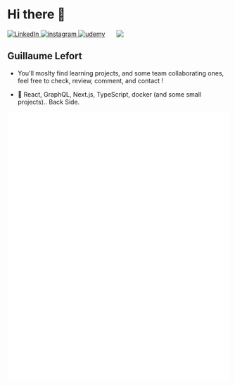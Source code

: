 # Hi there 👋

 <div align="left">
   <a href="https://www.linkedin.com/in/lefort-guillaume/">
    <img
      src="https://img.shields.io/static/v1?logo=linkedin&style=flat-square&color=0072b1&label=LinkedIn&message=%E2%98%86"
      alt="LinkedIn"
    />
  </a>
    <a href="https://www.instagram.com/sir.harvey">
    <img
      src="https://img.shields.io/static/v1?logo=instagram&style=flat-square&color=0072b1&label=instagram&message=%E2%98%86"
      alt="instagram"
    />
  </a>
       <a href="https://www.udemy.com/user/guillaume-633">
    <img
      src="https://img.shields.io/static/v1?logo=udemy&style=flat-square&color=0072b1&label=udemy&message=%E2%98%86"
      alt="udemy"
    />
  </a>
  <a href="https://app.daily.dev/harveyBix" target="_blank">
    <img
      src="https://api.daily.dev/devcards/793157ef86e24324a9ef3afae6975b39.png?r=1jm"
      width="256"
      align="right"
      />
  </a>
 </div>

## Guillaume Lefort

- You'll moslty find learning projects, and some team collaborating ones, feel free to check, review, comment, and contact !

- :memo: React, GraphQL, Next.js, TypeScript, docker (and some small projects).. Back Side.

<div>

![Metrics](https://raw.githubusercontent.com/SirHarveyBix/SirHarveyBix/metrics/metrics.plugin.languages.details.svg)

<!--
secret setup => https://github.com/lowlighter/metrics/blob/master/.github/readme/partials/documentation/setup/action.md
metrics plugins => https://github.com/marketplace/actions/metrics-embed

![Top Langs](https://github-readme-stats.vercel.app/api/top-langs/?username=SirHarveyBix&theme=cobalt&layout=compact&langs_count=6&hide=html)
-->
</div>
